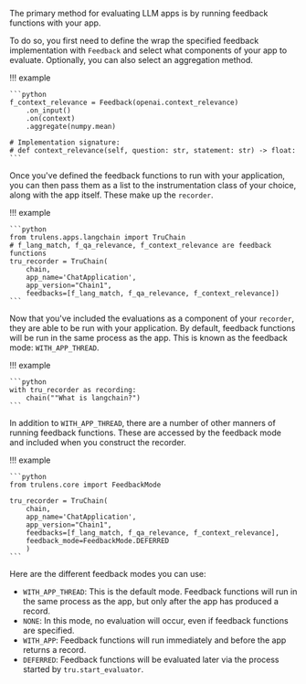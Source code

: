 The primary method for evaluating LLM apps is by running feedback functions with
your app.

To do so, you first need to define the wrap the specified feedback
implementation with `Feedback` and select what components of your app to
evaluate. Optionally, you can also select an aggregation method.

!!! example

    ```python
    f_context_relevance = Feedback(openai.context_relevance)
        .on_input()
        .on(context)
        .aggregate(numpy.mean)

    # Implementation signature:
    # def context_relevance(self, question: str, statement: str) -> float:
    ```

Once you've defined the feedback functions to run with your application, you can
then pass them as a list to the instrumentation class of your choice, along with
the app itself. These make up the `recorder`.

!!! example

    ```python
    from trulens.apps.langchain import TruChain
    # f_lang_match, f_qa_relevance, f_context_relevance are feedback functions
    tru_recorder = TruChain(
        chain,
        app_name='ChatApplication',
        app_version="Chain1",
        feedbacks=[f_lang_match, f_qa_relevance, f_context_relevance])
    ```

Now that you've included the evaluations as a component of your `recorder`, they
are able to be run with your application. By default, feedback functions will be
run in the same process as the app. This is known as the feedback mode:
`WITH_APP_THREAD`.

!!! example

    ```python
    with tru_recorder as recording:
        chain(""What is langchain?")
    ```

In addition to `WITH_APP_THREAD`, there are a number of other manners of running
feedback functions. These are accessed by the feedback mode and included when
you construct the recorder.

!!! example

    ```python
    from trulens.core import FeedbackMode

    tru_recorder = TruChain(
        chain,
        app_name='ChatApplication',
        app_version="Chain1",
        feedbacks=[f_lang_match, f_qa_relevance, f_context_relevance],
        feedback_mode=FeedbackMode.DEFERRED
        )
    ```

Here are the different feedback modes you can use:

- `WITH_APP_THREAD`: This is the default mode. Feedback functions will run in the
  same process as the app, but only after the app has produced a record.
- `NONE`: In this mode, no evaluation will occur, even if feedback functions are
  specified.
- `WITH_APP`: Feedback functions will run immediately and before the app returns a
  record.
- `DEFERRED`: Feedback functions will be evaluated later via the process started
  by `tru.start_evaluator`.
